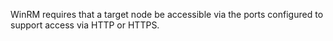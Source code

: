 WinRM requires that a target node be accessible via the ports configured
to support access via HTTP or HTTPS.